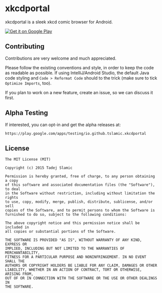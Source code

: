 xkcdportal
===

xkcdportal is a sleek xkcd comic browser for Android.

<a href="https://play.google.com/store/apps/details?id=io.github.tslamic.xkcdportal">
  <img alt="Get it on Google Play"
       src="https://developer.android.com/images/brand/en_generic_rgb_wo_60.png" />
</a>

Contributing
---

Contributions are very welcome and much appreciated.

Please follow the existing conventions and style, in order to keep the code as readable as possible.
If using IntelliJ/Android Studio, the default Java code styling and `Code > Reformat Code` should to the trick
(make sure to tick `Optimize Imports`, too).

If you plan to work on a new feature, create an issue, so we can discuss it first.

Alpha Testing
---

If interested, you can opt-in and get the alpha releases at:

```
https://play.google.com/apps/testing/io.github.tslamic.xkcdportal
```

License
---

    The MIT License (MIT)

    Copyright (c) 2015 Tadej Slamic

    Permission is hereby granted, free of charge, to any person obtaining a copy
    of this software and associated documentation files (the "Software"), to deal
    in the Software without restriction, including without limitation the rights
    to use, copy, modify, merge, publish, distribute, sublicense, and/or sell
    copies of the Software, and to permit persons to whom the Software is
    furnished to do so, subject to the following conditions:

    The above copyright notice and this permission notice shall be included in
    all copies or substantial portions of the Software.

    THE SOFTWARE IS PROVIDED "AS IS", WITHOUT WARRANTY OF ANY KIND, EXPRESS OR
    IMPLIED, INCLUDING BUT NOT LIMITED TO THE WARRANTIES OF MERCHANTABILITY,
    FITNESS FOR A PARTICULAR PURPOSE AND NONINFRINGEMENT. IN NO EVENT SHALL THE
    AUTHORS OR COPYRIGHT HOLDERS BE LIABLE FOR ANY CLAIM, DAMAGES OR OTHER
    LIABILITY, WHETHER IN AN ACTION OF CONTRACT, TORT OR OTHERWISE, ARISING FROM,
    OUT OF OR IN CONNECTION WITH THE SOFTWARE OR THE USE OR OTHER DEALINGS IN
    THE SOFTWARE.